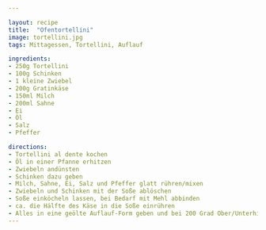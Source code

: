 ```yaml
---

layout: recipe
title:  "Ofentortellini"
image: tortellini.jpg
tags: Mittagessen, Tortellini, Auflauf

ingredients:
- 250g Tortellini
- 100g Schinken
- 1 kleine Zwiebel
- 200g Gratinkäse
- 150ml Milch
- 200ml Sahne
- Ei
- Öl
- Salz
- Pfeffer

directions:
- Tortellini al dente kochen
- Öl in einer Pfanne erhitzen
- Zwiebeln andünsten
- Schinken dazu geben
- Milch, Sahne, Ei, Salz und Pfeffer glatt rühren/mixen
- Zwiebeln und Schinken mit der Soße ablöschen
- Soße einköcheln lassen, bei Bedarf mit Mehl abbinden
- ca. die Hälfte des Käse in die Soße einrühren
- Alles in eine geölte Auflauf-Form geben und bei 200 Grad Ober/Unterhitze für 8 - 15 Minuten in den Ofen
---
```


